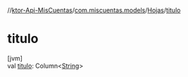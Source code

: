//[ktor-Api-MisCuentas](../../../index.md)/[com.miscuentas.models](../index.md)/[Hojas](index.md)/[titulo](titulo.md)

# titulo

[jvm]\
val [titulo](titulo.md): Column&lt;[String](https://kotlinlang.org/api/latest/jvm/stdlib/kotlin/-string/index.html)&gt;
